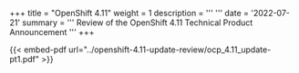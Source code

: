 +++
title = "OpenShift 4.11"
weight = 1
description = '''
'''
date = '2022-07-21'
summary = '''
Review of the OpenShift 4.11 Technical Product Announcement
'''
+++

{{< embed-pdf url="../openshift-4.11-update-review/ocp_4.11_update-pt1.pdf" >}}
